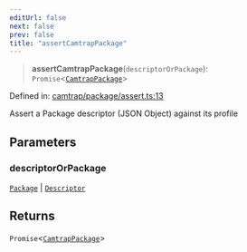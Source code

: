 ```yaml
---
editUrl: false
next: false
prev: false
title: "assertCamtrapPackage"
---
```


> **assertCamtrapPackage**(`descriptorOrPackage`): `Promise`\<[`CamtrapPackage`](/reference/_dpkit/camtrap/camtrappackage/)\>

Defined in: [camtrap/package/assert.ts:13](https://github.com/datisthq/dpkit/blob/5891634de8175d14853313e208ffbae144fd78eb/camtrap/package/assert.ts#L13)

Assert a Package descriptor (JSON Object) against its profile

## Parameters

### descriptorOrPackage

[`Package`](/reference/dpkit/package/) | [`Descriptor`](/reference/dpkit/descriptor/)

## Returns

`Promise`\<[`CamtrapPackage`](/reference/_dpkit/camtrap/camtrappackage/)\>
